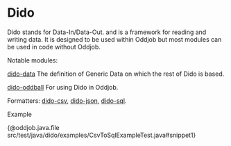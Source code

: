 Dido
====

Dido stands for Data-In/Data-Out.  and is a framework for reading and
writing data. It is designed to be used within Oddjob but most modules can be used in code
without Oddjob.

Notable modules:

[dido-data](dido-data) The definition of Generic Data on which the rest of Dido is based.

[dido-oddball](dido-oddball) For using Dido in Oddjob.

Formatters: [dido-csv](dido-csv), [dido-json](dido-json), [dido-sql](dido-sql).

Example

{@oddjob.java.file src/test/java/dido/examples/CsvToSqlExampleTest.java#snippet1}



